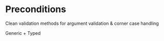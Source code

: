 # Preconditions

Clean validation methods for argument validation & corner case handling

Generic + Typed

